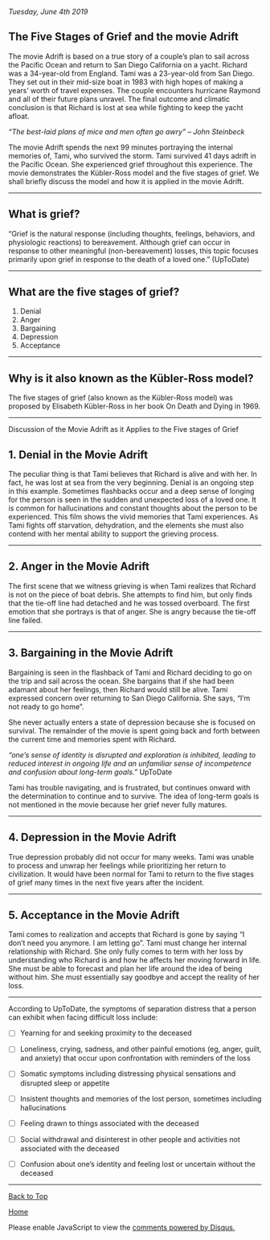 <i> Tuesday, June 4th 2019 </i>

## <b> The Five Stages of Grief and the movie Adrift </b>

The movie Adrift is based on a true story of a couple’s plan to sail across the Pacific Ocean and return to San Diego California on a yacht. Richard was a 34-year-old from England. Tami was a 23-year-old from San Diego. They set out in their mid-size boat in 1983 with high hopes of making a years’ worth of travel expenses. The couple encounters hurricane Raymond and all of their future plans unravel. The final outcome and climatic conclusion is that Richard is lost at sea while fighting to keep the yacht afloat. 

<i> “The best-laid plans of mice and men often go awry” – John Steinbeck </i>

The movie Adrift spends the next 99 minutes portraying the internal memories of, Tami, who survived the storm. Tami survived 41 days adrift in the Pacific Ocean. She experienced grief throughout this experience.  The movie demonstrates the Kübler-Ross model and the five stages of grief. We shall briefly discuss the model and how it is applied in the movie Adrift.

* * *

## <b> What is grief? </b>

“Grief is the natural response (including thoughts, feelings, behaviors, and physiologic reactions) to bereavement. Although grief can occur in response to other meaningful (non-bereavement) losses, this topic focuses primarily upon grief in response to the death of a loved one.” (UpToDate)

* * *

## <b> What are the five stages of grief? </b>

1.	Denial
2.	Anger
3.	Bargaining
4.	Depression
5.	Acceptance

* * *

## <b> Why is it also known as the Kübler-Ross model? </b>

The five stages of grief (also known as the Kübler-Ross model) was proposed by Elisabeth Kübler-Ross in her book On Death and Dying in 1969.

* * *

Discussion of the Movie Adrift as it Applies to the Five stages of Grief

## <b> 1. Denial in the Movie Adrift </b>

The peculiar thing is that Tami believes that Richard is alive and with her. In fact, he was lost at sea from the very beginning. Denial is an ongoing step in this example. Sometimes flashbacks occur and a deep sense of longing for the person is seen in the sudden and unexpected loss of a loved one. It is common for hallucinations and constant thoughts about the person to be experienced. This film shows the vivid memories that Tami experiences. As Tami fights off starvation, dehydration, and the elements she must also contend with her mental ability to support the grieving process. 

* * *

## <b> 2. Anger in the Movie Adrift </b>
 
The first scene that we witness grieving is when Tami realizes that Richard is not on the piece of boat debris. She attempts to find him, but only finds that the tie-off line had detached and he was tossed overboard. The first emotion that she portrays is that of anger. She is angry because the tie-off line failed. 

* * *

## <b> 3. Bargaining in the Movie Adrift </b>

Bargaining is seen in the flashback of Tami and Richard deciding to go on the trip and sail across the ocean. She bargains that if she had been adamant about her feelings, then Richard would still be alive. Tami expressed concern over returning to San Diego California. She says, “I’m not ready to go home”. 
 
She never actually enters a state of depression because she is focused on survival. The remainder of the movie is spent going back and forth between the current time and memories spent with Richard.
 
<i> “one’s sense of identity is disrupted and exploration is inhibited, leading to reduced interest in ongoing life and an unfamiliar sense of incompetence and confusion about long-term goals.” </i> UpToDate

Tami has trouble navigating, and is frustrated, but continues onward with the determination to continue and to survive. The idea of long-term goals is not mentioned in the movie because her grief never fully matures. 

* * *

## <b> 4. Depression in the Movie Adrift </b>

 True depression probably did not occur for many weeks. Tami was unable to process and unwrap her feelings while prioritizing her return to civilization. It would have been normal for Tami to return to the five stages of grief many times in the next five years after the incident. 

* * *
 
## <b> 5. Acceptance in the Movie Adrift </b>

Tami comes to realization and accepts that Richard is gone by saying “I don’t need you anymore. I am letting go”. Tami must change her internal relationship with Richard. She only fully comes to term with her loss by understanding who Richard is and how he affects her moving forward in life. She must be able to forecast and plan her life around the idea of being without him. She must essentially say goodbye and accept the reality of her loss.

* * *

According to UpToDate, the symptoms of separation distress that a person can exhibit when facing difficult loss include:

- [ ] Yearning for and seeking proximity to the deceased

- [ ] Loneliness, crying, sadness, and other painful emotions (eg, anger, guilt, and anxiety) that occur upon confrontation with reminders of the loss
- [ ] Somatic symptoms including distressing physical sensations and disrupted sleep or appetite
- [ ] Insistent thoughts and memories of the lost person, sometimes including hallucinations
- [ ] Feeling drawn to things associated with the deceased
- [ ] Social withdrawal and disinterest in other people and activities not associated with the deceased
- [ ] Confusion about one’s identity and feeling lost or uncertain without the deceased

* * *

<a href="https://shea08.github.io/Adrift">Back to Top</a>

[Home](./)

<div id="disqus_thread"></div>
<script>

/**
*  RECOMMENDED CONFIGURATION VARIABLES: EDIT AND UNCOMMENT THE SECTION BELOW TO INSERT DYNAMIC VALUES FROM YOUR PLATFORM OR CMS.
*  LEARN WHY DEFINING THESE VARIABLES IS IMPORTANT: https://disqus.com/admin/universalcode/#configuration-variables*/
/*
var disqus_config = function () {
this.page.url = PAGE_URL;  // Replace PAGE_URL with your page's canonical URL variable
this.page.identifier = PAGE_IDENTIFIER; // Replace PAGE_IDENTIFIER with your page's unique identifier variable
};
*/
(function() { // DON'T EDIT BELOW THIS LINE
var d = document, s = d.createElement('script');
s.src = 'https://shea08.disqus.com/embed.js';
s.setAttribute('data-timestamp', +new Date());
(d.head || d.body).appendChild(s);
})();
</script>
<noscript>Please enable JavaScript to view the <a href="https://disqus.com/?ref_noscript">comments powered by Disqus.</a></noscript>

